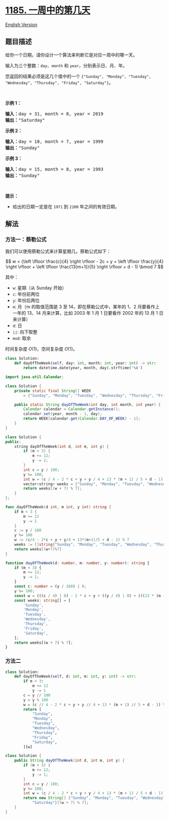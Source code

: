# [1185. 一周中的第几天](https://leetcode.cn/problems/day-of-the-week)

[English Version](/solution/1100-1199/1185.Day%20of%20the%20Week/README_EN.md)

<!-- tags:数学 -->

## 题目描述

<!-- 这里写题目描述 -->

<p>给你一个日期，请你设计一个算法来判断它是对应一周中的哪一天。</p>

<p>输入为三个整数：<code>day</code>、<code>month</code> 和&nbsp;<code>year</code>，分别表示日、月、年。</p>

<p>您返回的结果必须是这几个值中的一个&nbsp;<code>{&quot;Sunday&quot;, &quot;Monday&quot;, &quot;Tuesday&quot;, &quot;Wednesday&quot;, &quot;Thursday&quot;, &quot;Friday&quot;, &quot;Saturday&quot;}</code>。</p>

<p>&nbsp;</p>

<p><strong>示例 1：</strong></p>

<pre><strong>输入：</strong>day = 31, month = 8, year = 2019
<strong>输出：</strong>&quot;Saturday&quot;
</pre>

<p><strong>示例 2：</strong></p>

<pre><strong>输入：</strong>day = 18, month = 7, year = 1999
<strong>输出：</strong>&quot;Sunday&quot;
</pre>

<p><strong>示例 3：</strong></p>

<pre><strong>输入：</strong>day = 15, month = 8, year = 1993
<strong>输出：</strong>&quot;Sunday&quot;
</pre>

<p>&nbsp;</p>

<p><strong>提示：</strong></p>

<ul>
	<li>给出的日期一定是在&nbsp;<code>1971</code> 到&nbsp;<code>2100</code>&nbsp;年之间的有效日期。</li>
</ul>

## 解法

### 方法一：蔡勒公式

我们可以使用蔡勒公式来计算星期几，蔡勒公式如下：

$$
w = (\left \lfloor \frac{c}{4} \right \rfloor - 2c + y + \left \lfloor \frac{y}{4} \right \rfloor + \left \lfloor \frac{13(m+1)}{5} \right \rfloor + d - 1) \bmod 7
$$

其中：

-   `w`: 星期（从 Sunday 开始）
-   `c`: 年份前两位
-   `y`: 年份后两位
-   `m`: 月（m 的取值范围是 3 至 14，即在蔡勒公式中，某年的 1、2 月要看作上一年的 13、14 月来计算，比如 2003 年 1 月 1 日要看作 2002 年的 13 月 1 日来计算）
-   `d`: 日
-   `⌊⌋`: 向下取整
-   `mod`: 取余

时间复杂度 $O(1)$，空间复杂度 $O(1)$。

<!-- tabs:start -->

```python
class Solution:
    def dayOfTheWeek(self, day: int, month: int, year: int) -> str:
        return datetime.date(year, month, day).strftime('%A')
```

```java
import java.util.Calendar;

class Solution {
    private static final String[] WEEK
        = {"Sunday", "Monday", "Tuesday", "Wednesday", "Thursday", "Friday", "Saturday"};

    public static String dayOfTheWeek(int day, int month, int year) {
        Calendar calendar = Calendar.getInstance();
        calendar.set(year, month - 1, day);
        return WEEK[calendar.get(Calendar.DAY_OF_WEEK) - 1];
    }
}
```

```cpp
class Solution {
public:
    string dayOfTheWeek(int d, int m, int y) {
        if (m < 3) {
            m += 12;
            y -= 1;
        }
        int c = y / 100;
        y %= 100;
        int w = (c / 4 - 2 * c + y + y / 4 + 13 * (m + 1) / 5 + d - 1) % 7;
        vector<string> weeks = {"Sunday", "Monday", "Tuesday", "Wednesday", "Thursday", "Friday", "Saturday"};
        return weeks[(w + 7) % 7];
    }
};
```

```go
func dayOfTheWeek(d int, m int, y int) string {
	if m < 3 {
		m += 12
		y -= 1
	}
	c := y / 100
	y %= 100
	w := (c/4 - 2*c + y + y/4 + 13*(m+1)/5 + d - 1) % 7
	weeks := []string{"Sunday", "Monday", "Tuesday", "Wednesday", "Thursday", "Friday", "Saturday"}
	return weeks[(w+7)%7]
}
```

```ts
function dayOfTheWeek(d: number, m: number, y: number): string {
    if (m < 3) {
        m += 12;
        y -= 1;
    }
    const c: number = (y / 100) | 0;
    y %= 100;
    const w = (((c / 4) | 0) - 2 * c + y + ((y / 4) | 0) + (((13 * (m + 1)) / 5) | 0) + d - 1) % 7;
    const weeks: string[] = [
        'Sunday',
        'Monday',
        'Tuesday',
        'Wednesday',
        'Thursday',
        'Friday',
        'Saturday',
    ];
    return weeks[(w + 7) % 7];
}
```

<!-- tabs:end -->

### 方法二

<!-- tabs:start -->

```python
class Solution:
    def dayOfTheWeek(self, d: int, m: int, y: int) -> str:
        if m < 3:
            m += 12
            y -= 1
        c = y // 100
        y = y % 100
        w = (c // 4 - 2 * c + y + y // 4 + 13 * (m + 1) // 5 + d - 1) % 7
        return [
            "Sunday",
            "Monday",
            "Tuesday",
            "Wednesday",
            "Thursday",
            "Friday",
            "Saturday",
        ][w]
```

```java
class Solution {
    public String dayOfTheWeek(int d, int m, int y) {
        if (m < 3) {
            m += 12;
            y -= 1;
        }
        int c = y / 100;
        y %= 100;
        int w = (c / 4 - 2 * c + y + y / 4 + 13 * (m + 1) / 5 + d - 1) % 7;
        return new String[] {"Sunday", "Monday", "Tuesday", "Wednesday", "Thursday", "Friday",
            "Saturday"}[(w + 7) % 7];
    }
}
```

<!-- tabs:end -->

<!-- end -->
